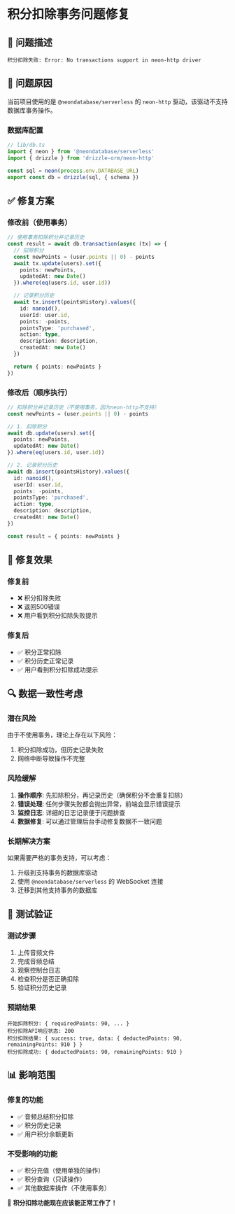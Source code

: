 # 积分扣除事务问题修复

## 🐛 问题描述

```
积分扣除失败: Error: No transactions support in neon-http driver
```

## 🔧 问题原因

当前项目使用的是 `@neondatabase/serverless` 的 `neon-http` 驱动，该驱动不支持数据库事务操作。

### 数据库配置
```typescript
// lib/db.ts
import { neon } from '@neondatabase/serverless'
import { drizzle } from 'drizzle-orm/neon-http'

const sql = neon(process.env.DATABASE_URL)
export const db = drizzle(sql, { schema })
```

## ✅ 修复方案

### 修改前（使用事务）
```typescript
// 使用事务扣除积分并记录历史
const result = await db.transaction(async (tx) => {
  // 扣除积分
  const newPoints = (user.points || 0) - points
  await tx.update(users).set({
    points: newPoints,
    updatedAt: new Date()
  }).where(eq(users.id, user.id))

  // 记录积分历史
  await tx.insert(pointsHistory).values({
    id: nanoid(),
    userId: user.id,
    points: -points,
    pointsType: 'purchased',
    action: type,
    description: description,
    createdAt: new Date()
  })

  return { points: newPoints }
})
```

### 修改后（顺序执行）
```typescript
// 扣除积分并记录历史（不使用事务，因为neon-http不支持）
const newPoints = (user.points || 0) - points

// 1. 扣除积分
await db.update(users).set({
  points: newPoints,
  updatedAt: new Date()
}).where(eq(users.id, user.id))

// 2. 记录积分历史
await db.insert(pointsHistory).values({
  id: nanoid(),
  userId: user.id,
  points: -points,
  pointsType: 'purchased',
  action: type,
  description: description,
  createdAt: new Date()
})

const result = { points: newPoints }
```

## 🎯 修复效果

### 修复前
- ❌ 积分扣除失败
- ❌ 返回500错误
- ❌ 用户看到积分扣除失败提示

### 修复后
- ✅ 积分正常扣除
- ✅ 积分历史正常记录
- ✅ 用户看到积分扣除成功提示

## 🔍 数据一致性考虑

### 潜在风险
由于不使用事务，理论上存在以下风险：
1. 积分扣除成功，但历史记录失败
2. 网络中断导致操作不完整

### 风险缓解
1. **操作顺序**: 先扣除积分，再记录历史（确保积分不会重复扣除）
2. **错误处理**: 任何步骤失败都会抛出异常，前端会显示错误提示
3. **监控日志**: 详细的日志记录便于问题排查
4. **数据修复**: 可以通过管理后台手动修复数据不一致问题

### 长期解决方案
如果需要严格的事务支持，可以考虑：
1. 升级到支持事务的数据库驱动
2. 使用 `@neondatabase/serverless` 的 WebSocket 连接
3. 迁移到其他支持事务的数据库

## 🧪 测试验证

### 测试步骤
1. 上传音频文件
2. 完成音频总结
3. 观察控制台日志
4. 检查积分是否正确扣除
5. 验证积分历史记录

### 预期结果
```
开始扣除积分: { requiredPoints: 90, ... }
积分扣除API响应状态: 200
积分扣除结果: { success: true, data: { deductedPoints: 90, remainingPoints: 910 } }
积分扣除成功: { deductedPoints: 90, remainingPoints: 910 }
```

## 📊 影响范围

### 修复的功能
- ✅ 音频总结积分扣除
- ✅ 积分历史记录
- ✅ 用户积分余额更新

### 不受影响的功能
- ✅ 积分充值（使用单独的操作）
- ✅ 积分查询（只读操作）
- ✅ 其他数据库操作（不使用事务）

🎉 **积分扣除功能现在应该能正常工作了！**

